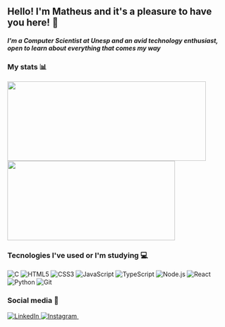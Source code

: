 ## Hello! I'm Matheus and it's a pleasure to have you here! 🤗

##### I'm a Computer Scientist at Unesp and an avid technology enthusiast, open to learn about everything that comes my way



### My stats 📊

<div> 
    <img height="180em" width ="450em" src="https://github-readme-stats.vercel.app/api?username=matheusvirissimo&show_icons=true&theme=dark&include_all_commits=true&hide_border=true" />
    <img height="180em" width ="380em" src="https://github-readme-stats.vercel.app/api/top-langs/?username=matheusvirissimo&layout=compact&theme=dark&hide_border=true" />
    
</div>



### Tecnologies I've used or I'm studying 💻
<div style="display: inline_block"> 
    <img align="center" alt="C" src="https://img.shields.io/badge/C-00599C?style=for-the-badge&logo=c&logoColor=white" />
    <img align="center" alt="HTML5" src="https://img.shields.io/badge/HTML5-E34F26?style=for-the-badge&logo=html5&logoColor=white" />
    <img align="center" alt="CSS3" src="https://img.shields.io/badge/CSS3-1572B6?style=for-the-badge&logo=css3&logoColor=white" />
    <img align="center" alt="JavaScript" src="https://img.shields.io/badge/JavaScript-F7DF1E?style=for-the-badge&logo=javascript&logoColor=black" />
    <img align="center" alt="TypeScript" src="https://img.shields.io/badge/TypeScript-007ACC?style=for-the-badge&logo=typescript&logoColor=white" />
    <img align="center" alt="Node.js" src="https://img.shields.io/badge/Node.js-43853D?style=for-the-badge&logo=node.js&logoColor=white" />
    <img align="center" alt="React" src="https://img.shields.io/badge/React-20232A?style=for-the-badge&logo=react&logoColor=61DAFB" />
    <img align="center" alt="Python" src="https://img.shields.io/badge/Python-3776AB?style=for-the-badge&logo=python&logoColor=white" />
    <img align="center" alt="Git" src="https://img.shields.io/badge/GIT-E44C30?style=for-the-badge&logo=git&logoColor=white" />
</div>

### Social media 📱

<div> 
    <a href="https://www.linkedin.com/in/matheus-de-almeida-virissimo/"> <img alt="LinkedIn" src="https://img.shields.io/badge/LinkedIn-0077B5?style=for-the-badge&logo=linkedin&logoColor=white" target="_blank"/> </a>
    <a href="https://www.instagram.com/mavincas/"> <img alt="Instagram" src="https://img.shields.io/badge/Instagram-E4405F?style=for-the-badge&logo=instagram&logoColor=white" target="_blank"/> </a>
    <a href="mailto:matheus.alm.virissimo@gmail.com"> <img alt="" src="https://img.shields.io/badge/Gmail-D14836?style=for-the-badge&logo=gmail&logoColor=white" target="_blank"/></a>
</div>

